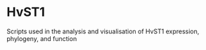 # HvST1
Scripts used in the analysis and visualisation of HvST1 expression, phylogeny, and function
